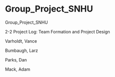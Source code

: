 # Group_Project_SNHU
Group_Project_SNHU

2-2 Project Log: Team Formation and Project Design

Varholdt, Vance

Bumbaugh, Larz

Parks, Dan

Mack, Adam
